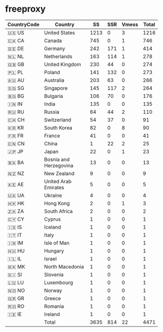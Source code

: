 # freeproxy

|CountryCode|Country|SS|SSR|Vmess|Total|
|  ----  | ----  |  ----  | ----  |  ----  | ----  |
|🇺🇸 US|United States|1213|0|3|1216|
|🇨🇦 CA|Canada|745|0|1|746|
|🇩🇪 DE|Germany|242|171|1|414|
|🇳🇱 NL|Netherlands|163|114|1|278|
|🇬🇧 GB|United Kingdom|230|44|0|274|
|🇵🇱 PL|Poland|141|132|0|273|
|🇦🇺 AU|Australia|203|63|0|266|
|🇸🇬 SG|Singapore|145|117|2|264|
|🇧🇬 BG|Bulgaria|106|70|0|176|
|🇮🇳 IN|India|135|0|0|135|
|🇷🇺 RU|Russia|64|44|2|110|
|🇨🇭 CH|Switzerland|54|37|0|91|
|🇰🇷 KR|South Korea|82|0|8|90|
|🇫🇷 FR|France|41|0|0|41|
|🇨🇳 CN|China|1|22|2|25|
|🇯🇵 JP|Japan|22|0|1|23|
|🇧🇦 BA|Bosnia and Herzegovina|13|0|0|13|
|🇳🇿 NZ|New Zealand|9|0|0|9|
|🇦🇪 AE|United Arab Emirates|5|0|0|5|
|🇺🇦 UA|Ukraine|4|0|0|4|
|🇭🇰 HK|Hong Kong|2|0|1|3|
|🇿🇦 ZA|South Africa|2|0|0|2|
|🇨🇾 CY|Cyprus|1|0|0|1|
|🇮🇸 IS|Iceland|1|0|0|1|
|🇮🇹 IT|Italy|1|0|0|1|
|🇮🇲 IM|Isle of Man|1|0|0|1|
|🇭🇺 HU|Hungary|1|0|0|1|
|🇮🇱 IL|Israel|1|0|0|1|
|🇲🇰 MK|North Macedonia|1|0|0|1|
|🇸🇮 SI|Slovenia|1|0|0|1|
|🇱🇺 LU|Luxembourg|1|0|0|1|
|🇳🇴 NO|Norway|1|0|0|1|
|🇬🇷 GR|Greece|1|0|0|1|
|🇷🇴 RO|Romania|1|0|0|1|
|🇮🇪 IE|Ireland|1|0|0|1|
||Total|3635|814|22|4471|
